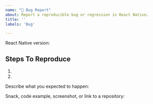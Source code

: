 ```yaml
---
name: "🐛 Bug Report"
about: Report a reproducible bug or regression in React Native.
title: ''
labels: 'Bug'

---
```


<!--
  Please provide a clear and concise description of what the bug is.
  Include screenshots if needed.
  Please test using the latest React Native release to make sure your issue has not already been fixed: http://reactnative.dev/docs/upgrading.html
-->

React Native version:
<!--
  Run `react-native info` in your terminal and copy the results here.
-->

## Steps To Reproduce

1.
2.

<!--
 Issues without reproduction steps or code are likely to stall.
-->

Describe what you expected to happen:


Snack, code example, screenshot, or link to a repository:

<!--
  Please provide a Snack (https://snack.expo.io/), a link to a repository on GitHub, or
  provide a minimal code example that reproduces the problem.
  You may provide a screenshot of the application if you think it is relevant to your bug report. 
  Here are some tips for providing a minimal example: https://stackoverflow.com/help/mcve.	  --	
-->

